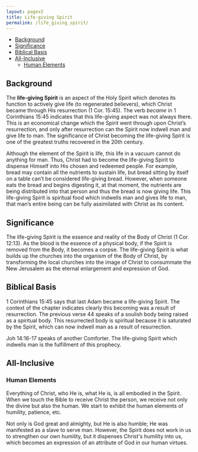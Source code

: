 ```yaml
---
layout: pagev2
title: Life-giving Spirit
permalink: /life_giving_spirit/
---
```

- [Background](#background)
- [Significance](#significance)
- [Biblical Basis](#biblical-basis)
- [All-Inclusive](#all-inclusive)
  - [Human Elements](#human-elements)

## Background

The **life-giving Spirit** is an aspect of the Holy Spirit which denotes its function to actively give life (to regenerated believers), which Christ became through His resurrection (1 Cor. 15:45). The verb *became* in 1 Corinthians 15:45 indicates that this life-giving aspect was not always there. This is an economical change which the Spirit went through upon Christ’s resurrection, and only after resurrection can the Spirit now indwell man and give life to man. The significance of Christ becoming the life-giving Spirit is one of the greatest truths recovered in the 20th century.

Although the element of the Spirit is life, this life in a vacuum cannot do anything for man. Thus, Christ had to become the life-giving Spirit to dispense Himself into His chosen and redeemed people. For example, bread may contain all the nutrients to sustain life, but bread sitting by itself on a table can’t be considered life-giving bread. However, when someone eats the bread and begins digesting it, at that moment, the nutrients are being distributed into that person and thus the bread is now giving life. This life-giving Spirit is spiritual food which indwells man and gives life to man, that man’s entire being can be fully assimilated with Christ as its content.

## Significance

The life-giving Spirit is the essence and reality of the Body of Christ (1 Cor. 12:13). As the blood is the essence of a physical body, if the Spirit is removed from the Body, it becomes a corpse. The life-giving Spirit is what builds up the churches into the organism of the Body of Christ, by transforming the local churches into the image of Christ to consummate the New Jerusalem as the eternal enlargement and expression of God.

## Biblical Basis

1 Corinthians 15:45 says that last Adam became a life-giving Spirit. The context of the chapter indicates clearly this becoming was a result of resurrection. The previous verse 44 speaks of a soulish body being raised as a spiritual body. This resurrected body is spiritual because it is saturated by the Spirit, which can now indwell man as a result of resurrection.

Joh 14:16-17 speaks of another Comforter. The life-giving Spirit which indwells man is the fulfillment of this prophecy.

## All-Inclusive

### Human Elements

Everything of Christ, who He is, what He is, is all embodied in the Spirit. When we touch the Bible to receive Christ the person, we receive not only the divine but also the human. We start to exhibit the human elements of humility, patience, etc.

Not only is God great and almighty, but He is also humble; He was manifested as a slave to serve man. However, the Spirit does not work in us to strengthen our own humility, but it dispenses Christ's humility into us, which becomes an expression of an attribute of God in our human virtues.

